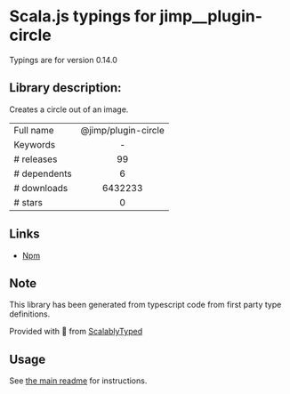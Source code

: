 
# Scala.js typings for jimp__plugin-circle

Typings are for version 0.14.0

## Library description:
Creates a circle out of an image.

|                    |                 |
| ------------------ | :-------------: |
| Full name          | @jimp/plugin-circle |
| Keywords           | - |
| # releases         | 99 |
| # dependents       | 6 |
| # downloads        | 6432233 |
| # stars            | 0 |

## Links
- [Npm](https://www.npmjs.com/package/%40jimp%2Fplugin-circle)
    


## Note
This library has been generated from typescript code from first party type definitions.

Provided with :purple_heart: from [ScalablyTyped](https://github.com/oyvindberg/ScalablyTyped)

## Usage
See [the main readme](../../readme.md) for instructions.


